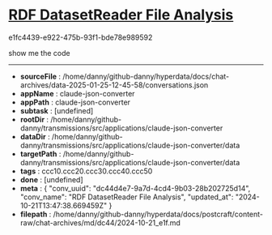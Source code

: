 # [RDF DatasetReader File Analysis](https://claude.ai/chat/dc44d4e7-9a7d-4cd4-9b03-28b202725d14)

e1fc4439-e922-475b-93f1-bde78e989592

show me the code

---

* **sourceFile** : /home/danny/github-danny/hyperdata/docs/chat-archives/data-2025-01-25-12-45-58/conversations.json
* **appName** : claude-json-converter
* **appPath** : claude-json-converter
* **subtask** : [undefined]
* **rootDir** : /home/danny/github-danny/transmissions/src/applications/claude-json-converter
* **dataDir** : /home/danny/github-danny/transmissions/src/applications/claude-json-converter/data
* **targetPath** : /home/danny/github-danny/transmissions/src/applications/claude-json-converter/data
* **tags** : ccc10.ccc20.ccc30.ccc40.ccc50
* **done** : [undefined]
* **meta** : {
  "conv_uuid": "dc44d4e7-9a7d-4cd4-9b03-28b202725d14",
  "conv_name": "RDF DatasetReader File Analysis",
  "updated_at": "2024-10-21T13:47:38.669459Z"
}
* **filepath** : /home/danny/github-danny/hyperdata/docs/postcraft/content-raw/chat-archives/md/dc44/2024-10-21_e1f.md